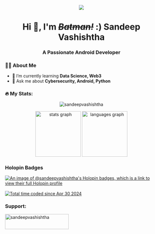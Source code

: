 <div align="center">
  <img src="https://profile-counter.glitch.me/SandeepVashishtha/count.svg?"  />
</div>

<div>
  <h1 align="center">Hi 👋, I'm <i><s>Batman!</s></i> :) Sandeep Vashishtha</h1>
  <h3 align="center">A Passionate Android Developer</h3>
</div>

<h3 align="left">👩‍💻  About Me</h3>

- 🌱 I’m currently learning **Data Science, Web3**
- 💬 Ask me about **Cybersecurity, Android, Python**

<h3 align="left">🔥   My Stats:</h3>

<div align="center">
  <p><img align="center" src="https://github-readme-streak-stats.herokuapp.com/?user=sandeepvashishtha&theme=dracula" alt="sandeepvashishtha" /></p>
  <img src="https://github-readme-stats.vercel.app/api?username=SandeepVashishtha&hide_title=false&hide_rank=false&show_icons=true&include_all_commits=true&count_private=true&disable_animations=false&theme=dracula&locale=en&hide_border=false&order=1" height="150" alt="stats graph" />
  <img src="https://github-readme-stats.vercel.app/api/top-langs?username=SandeepVashishtha&locale=en&hide_title=false&layout=compact&card_width=320&langs_count=8&theme=dracula&hide_border=false&order=2" height="150" alt="languages graph" />
</div>

### Holopin Badges

[![An image of @sandeepvashishtha's Holopin badges, which is a link to view their full Holopin profile](https://holopin.me/sandeepvashishtha)](https://holopin.io/@sandeepvashishtha)
<br><br>
<a href="https://wakatime.com/@4cd19b97-26c7-4594-acb3-eb53ad1ebff1">
  <img src="https://wakatime.com/badge/user/4cd19b97-26c7-4594-acb3-eb53ad1ebff1.svg" alt="Total time coded since Apr 30 2024" />
</a>

<h3 align="left">Support:</h3>
<p>
  <a href="https://www.buymeacoffee.com/sandeepvashishtha">
    <img align="left" src="https://cdn.buymeacoffee.com/buttons/v2/default-yellow.png" height="50" width="210" alt="sandeepvashishtha" />
  </a>
</p>
<br><br>
